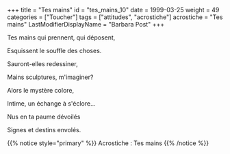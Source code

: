+++
title = "Tes mains"
id = "tes_mains_10"
date = 1999-03-25
weight = 49
categories = ["Toucher"]
tags = ["attitudes", "acrostiche"]
acrostiche = "Tes mains"
LastModifierDisplayName = "Barbara Post"
+++

Tes mains qui prennent, qui déposent,

Esquissent le souffle des choses.

Sauront-elles redessiner,

Mains sculptures, m'imaginer?

Alors le mystère colore,

Intime, un échange à s'éclore...

Nus en ta paume dévoilés

Signes et destins envolés.

{{% notice style="primary" %}}
Acrostiche : Tes mains
{{% /notice %}}
